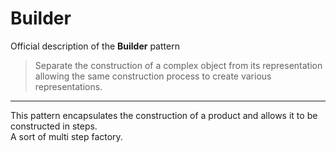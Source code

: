 # Builder

Official description of the **Builder** pattern

> Separate the construction of a complex object from its representation allowing the same construction process to create various representations.

---

This pattern encapsulates the construction of a product and allows it to be constructed in steps.\
A sort of multi step factory.

